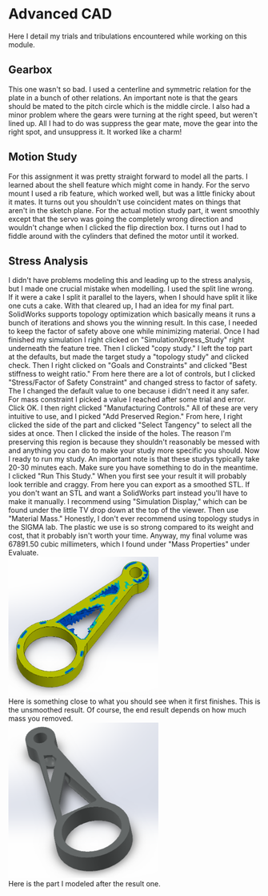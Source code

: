 # Advanced CAD
Here I detail my trials and tribulations encountered while working on this module.

## Gearbox
This one wasn't so bad. I used a centerline and symmetric relation for the plate in a bunch of other relations. An important note is that the gears should be mated to the pitch circle which is the middle circle. I also had a minor problem where the gears were turning at the right speed, but weren't lined up. All I had to do was suppress the gear mate, move the gear into the right spot, and unsuppress it. It worked like a charm!
## Motion Study
For this assignment it was pretty straight forward to model all the parts. I learned about the shell feature which might come in handy. For the servo mount I used a rib feature, which worked well, but was a little finicky about it mates. It turns out you shouldn't use coincident mates on things that aren't in the sketch plane. For the actual motion study part, it went smoothly except that the servo was going the completely wrong direction and wouldn't change when I clicked the flip direction box. I turns out I had to fiddle around with the cylinders that defined the motor until it worked.
## Stress Analysis
I didn't have problems modeling this and leading up to the stress analysis, but I made one crucial mistake when modelling. I used the split line wrong. If it were a cake I split it parallel to the layers, when I should have split it like one cuts a cake. With that cleared up, I had an idea for my final part. SolidWorks supports topology optimization which basically means it runs a bunch of iterations and shows you the winning result. In this case, I needed to keep the factor of safety above one while minimizing material. Once I had finished my simulation I right clicked on "SimulationXpress_Study" right underneath the feature tree. Then I clicked "copy study." I left the top part at the defaults, but made the target study a "topology study" and clicked check. Then I right clicked on "Goals and Constraints" and clicked "Best stiffness to weight ratio." From here there are a lot of controls, but I clicked "Stress/Factor of Safety Constraint" and changed stress to factor of safety. The I changed the default value to one because i didn't need it any safer. For mass constraint I picked a value I reached after some trial and error. Click OK. I then right clicked "Manufacturing Controls." All of these are very intuitive to use, and I picked "Add Preserved Region." From here, I right clicked the side of the part and clicked "Select Tangency" to select all the sides at once. Then I clicked the inside of the holes. The reason I'm preserving this region is because they shouldn't reasonably be messed with and anything you can do to make your study more specific you should. Now I ready to run my study. An important note is that these studys typically take 20-30 minutes each. Make sure you have something to do in the meantime. I clicked "Run This Study." When you first see your result it will probably look terrible and craggy. From here you can export as a smoothed STL. If you don't want an STL and want a SolidWorks part instead you'll have to make it manually. I recommend using "Simulation Display," which can be found under the little TV drop down at the top of the viewer. Then use "Material Mass." Honestly, I don't ever recommend using topology studys in the SIGMA lab. The plastic we use is so strong compared to its weight and cost, that it probably isn't worth your time. Anyway, my final volume was 67891.50 cubic millimeters, which I found under "Mass Properties" under Evaluate.
<br><img src="media/Result.PNG" width="300">
<br>Here is something close to what you should see when it first finishes. This is the unsmoothed result. Of course, the end result depends on how much mass you removed.
<br><img src="media/Final.PNG" width="300">
<br>Here is the part I modeled after the result one.
